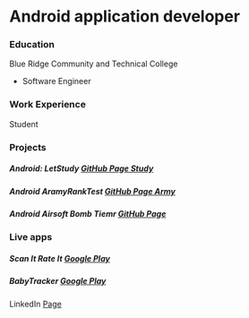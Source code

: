 # Android application developer

### Education
Blue Ridge Community and Technical College
- Software Engineer

### Work Experience
Student


### Projects
##### Android: LetStudy [GitHub Page Study](https://github.com/spamshot/LetStudy)
##### Android AramyRankTest [GitHub Page Army](https://github.com/spamshot/ArmyRankTest)
##### Android Airsoft Bomb Tiemr [GitHub Page](https://github.com/spamshot/RandomBomb)


### Live apps


##### Scan It Rate It [Google Play](https://play.google.com/store/apps/details?id=com.spam.ratingdemo)
##### BabyTracker [Google Play](https://play.google.com/store/apps/details?id=com.spam.babytracker)




























LinkedIn [Page](https://www.linkedin.com/in/kylanhill001/)
